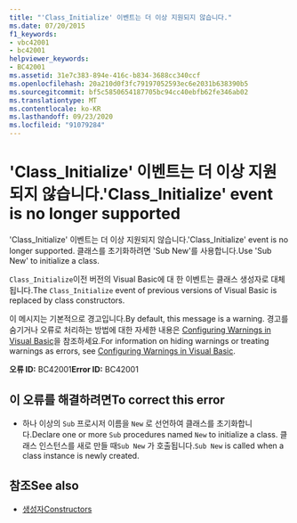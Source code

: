 ```yaml
---
title: "'Class_Initialize' 이벤트는 더 이상 지원되지 않습니다."
ms.date: 07/20/2015
f1_keywords:
- vbc42001
- bc42001
helpviewer_keywords:
- BC42001
ms.assetid: 31e7c383-894e-416c-b834-3688cc340ccf
ms.openlocfilehash: 20a210d0f3fc79197052593ec6e2031b638390b5
ms.sourcegitcommit: bf5c5850654187705bc94cc40ebfb62fe346ab02
ms.translationtype: MT
ms.contentlocale: ko-KR
ms.lasthandoff: 09/23/2020
ms.locfileid: "91079284"
---
```

# <a name="class_initialize-event-is-no-longer-supported"></a><span data-ttu-id="35722-102">'Class_Initialize' 이벤트는 더 이상 지원되지 않습니다.</span><span class="sxs-lookup"><span data-stu-id="35722-102">'Class_Initialize' event is no longer supported</span></span>

<span data-ttu-id="35722-103">'Class_Initialize' 이벤트는 더 이상 지원되지 않습니다.</span><span class="sxs-lookup"><span data-stu-id="35722-103">'Class_Initialize' event is no longer supported.</span></span> <span data-ttu-id="35722-104">클래스를 초기화하려면 'Sub New'를 사용합니다.</span><span class="sxs-lookup"><span data-stu-id="35722-104">Use 'Sub New' to initialize a class.</span></span>  
  
 <span data-ttu-id="35722-105">`Class_Initialize`이전 버전의 Visual Basic에 대 한 이벤트는 클래스 생성자로 대체 됩니다.</span><span class="sxs-lookup"><span data-stu-id="35722-105">The `Class_Initialize` event of previous versions of Visual Basic is replaced by class constructors.</span></span>  
  
 <span data-ttu-id="35722-106">이 메시지는 기본적으로 경고입니다.</span><span class="sxs-lookup"><span data-stu-id="35722-106">By default, this message is a warning.</span></span> <span data-ttu-id="35722-107">경고를 숨기거나 오류로 처리하는 방법에 대한 자세한 내용은 [Configuring Warnings in Visual Basic](/visualstudio/ide/configuring-warnings-in-visual-basic)을 참조하세요.</span><span class="sxs-lookup"><span data-stu-id="35722-107">For information on hiding warnings or treating warnings as errors, see [Configuring Warnings in Visual Basic](/visualstudio/ide/configuring-warnings-in-visual-basic).</span></span>  
  
 <span data-ttu-id="35722-108">**오류 ID:** BC42001</span><span class="sxs-lookup"><span data-stu-id="35722-108">**Error ID:** BC42001</span></span>  
  
## <a name="to-correct-this-error"></a><span data-ttu-id="35722-109">이 오류를 해결하려면</span><span class="sxs-lookup"><span data-stu-id="35722-109">To correct this error</span></span>  
  
- <span data-ttu-id="35722-110">하나 이상의 `Sub` 프로시저 이름을 `New` 로 선언하여 클래스를 초기화합니다.</span><span class="sxs-lookup"><span data-stu-id="35722-110">Declare one or more `Sub` procedures named `New` to initialize a class.</span></span> <span data-ttu-id="35722-111">클래스 인스턴스를 새로 만들 때`Sub New` 가 호출됩니다.</span><span class="sxs-lookup"><span data-stu-id="35722-111">`Sub New` is called when a class instance is newly created.</span></span>  
  
## <a name="see-also"></a><span data-ttu-id="35722-112">참조</span><span class="sxs-lookup"><span data-stu-id="35722-112">See also</span></span>

- [<span data-ttu-id="35722-113">생성자</span><span class="sxs-lookup"><span data-stu-id="35722-113">Constructors</span></span>](../programming-guide/concepts/object-oriented-programming.md#constructors)
